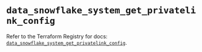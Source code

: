 # `data_snowflake_system_get_privatelink_config`

Refer to the Terraform Registry for docs: [`data_snowflake_system_get_privatelink_config`](https://registry.terraform.io/providers/snowflake-labs/snowflake/0.85.0/docs/data-sources/system_get_privatelink_config).
